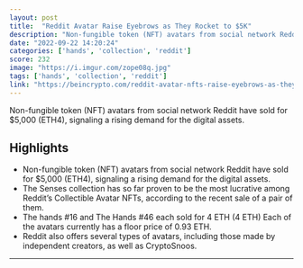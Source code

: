 ```yaml
---
layout: post
title:  "Reddit Avatar Raise Eyebrows as They Rocket to $5K"
description: "Non-fungible token (NFT) avatars from social network Reddit have sold for $5,000 (ETH4), signaling a rising demand for the digital assets."
date: "2022-09-22 14:20:24"
categories: ['hands', 'collection', 'reddit']
score: 232
image: "https://i.imgur.com/zope08q.jpg"
tags: ['hands', 'collection', 'reddit']
link: "https://beincrypto.com/reddit-avatar-nfts-raise-eyebrows-as-they-rocket-to-5k/"
---
```


Non-fungible token (NFT) avatars from social network Reddit have sold for $5,000 (ETH4), signaling a rising demand for the digital assets.

## Highlights

- Non-fungible token (NFT) avatars from social network Reddit have sold for $5,000 (ETH4), signaling a rising demand for the digital assets.
- The Senses collection has so far proven to be the most lucrative among Reddit’s Collectible Avatar NFTs, according to the recent sale of a pair of them.
- The hands #16 and The Hands #46 each sold for 4 ETH (4 ETH) Each of the avatars currently has a floor price of 0.93 ETH.
- Reddit also offers several types of avatars, including those made by independent creators, as well as CryptoSnoos.

---
